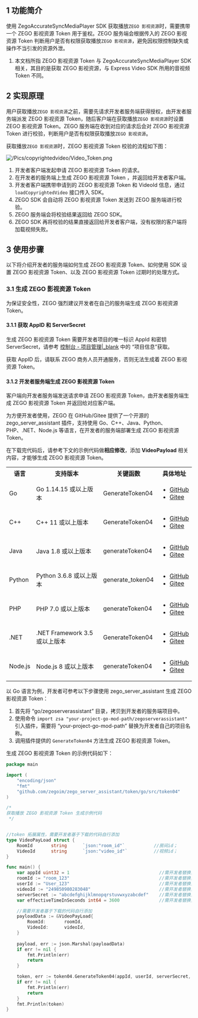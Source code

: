 ## 1 功能简介

使用 ZegoAccurateSyncMediaPlayer SDK 获取播放`ZEGO 影视资源`时，需要携带一个 ZEGO 影视资源 Token 用于鉴权。ZEGO 服务端会根据传入的 ZEGO 影视资源 Token 判断用户是否有权限获取播放`ZEGO 影视资源`，避免因权限控制缺失或操作不当引发的资源外泄。

<div class="mk-warning">

1. 本文档所指 ZEGO 影视资源 Token 与 ZegoAccurateSyncMediaPlayer SDK 相关，其目的是获取 ZEGO 影视资源，与 Express Video SDK 所用的音视频 Token 不同。
</div>

## 2 实现原理

用户获取播放`ZEGO 影视资源`之前，需要先请求开发者服务端获得授权，由开发者服务端派发 ZEGO 影视资源 Token，随后客户端在获取播放`ZEGO 影视资源`时设置 ZEGO 影视资源 Token。ZEGO 服务端在收到对应的请求后会对 ZEGO 影视资源 Token 进行校验，判断用户是否有权限获取播放`ZEGO 影视资源`。

获取播放`ZEGO 影视资源`时，ZEGO 影视资源 Token 校验的流程如下图：

![/Pics/copyrightedvideo/Video_Token.png](https://storage.zego.im/sdk-doc/Pics/copyrightedvideo/Video_Token.png)

1. 开发者客户端发起申请 ZEGO 影视资源 Token 的请求。
2. 在开发者的服务端上生成 ZEGO 影视资源 Token ，并返回给开发者客户端。
3. 开发者客户端携带申请到的 ZEGO 影视资源 Token 和 VideoId 信息，通过 `loadCopyrightedVideo` 接口传入 SDK。
4. ZEGO SDK 会自动将 ZEGO 影视资源 Token 发送到 ZEGO 服务端进行校验。
5. ZEGO 服务端会将校验结果返回给 ZEGO SDK。
6. ZEGO SDK 再将校验的结果直接返回给开发者客户端，没有权限的客户端将加载视频失败。

## 3 使用步骤

以下将介绍开发者的服务端如何生成 ZEGO 影视资源 Token、如何使用 SDK 设置 ZEGO 影视资源 Token、以及 ZEGO 影视资源 Token 过期时的处理方式。

### 3.1 生成 ZEGO 影视资源 Token

<div class="mk-warning">

为保证安全性，ZEGO 强烈建议开发者在自己的服务端生成 ZEGO 影视资源 Token。 
</div>

#### 3.1.1 获取 AppID 和 ServerSecret

生成 ZEGO 影视资源 Token 需要开发者项目的唯一标识 AppId 和密钥 ServerSecret，请参考 [控制台 - 项目管理\|_blank](#12107) 中的 “项目信息”获取。

<div class="mk-warning">

获取 AppID 后，请联系 ZEGO 商务人员开通服务，否则无法生成着 ZEGO 影视资源 Token。

</div>

#### 3.1.2 开发者服务端生成 ZEGO 影视资源 Token

<div class="mk-hint">

客户端向开发者服务端发送请求申请 ZEGO 影视资源 Token，由开发者服务端生成 ZEGO 影视资源 Token 并返回给对应客户端。
</div>

为方便开发者使用，ZEGO 在 GitHub/Gitee 提供了一个开源的 zego_server_assistant 插件，支持使用 Go、C++、Java、Python、PHP、.NET、Node.js 等语言，在开发者的服务端部署生成 ZEGO 影视资源 Token。

<div class="mk-warning">

在下载完代码后，请参考下文的示例代码做**相应修改**，添加 **VideoPayload** 相关内容，才能够生成 ZEGO 影视资源 Token。
</div>

<table>
  <colgroup>
    <col>
    <col>
    <col>
    <col>
  </colgroup>
<tbody><tr>
<th>语言</th>
<th>支持版本</th>
<th>关键函数</th>
<th>具体地址</th>
</tr>
<tr>
<td>Go</td>
<td>Go 1.14.15 或以上版本</td>
<td>GenerateToken04</td>
<td><ul><li><a target="_blank" href="https://github.com/zegoim/zego_server_assistant/blob/release/github/token/go/src/token04">GitHub</a></li><li><a target="_blank" href="https://gitee.com/zegodev_admin/zego_server_assistant/blob/release/github/token/go/src/token04">Gitee</a></li></ul></td>
</tr>
<tr>
<td>C++</td>
<td>C++ 11 或以上版本</td>
<td>GenerateToken04</td>
<td><ul><li><a target="_blank" href="https://github.com/zegoim/zego_server_assistant/blob/release/github/token/c%2B%2B/token04">GitHub</a></li><li><a target="_blank" href="https://gitee.com/zegodev_admin/zego_server_assistant/tree/release/github/token/c++/token04">Gitee</a></li></ul></td>
</tr>
<tr>
<td>Java</td>
<td>Java 1.8 或以上版本</td>
<td>generateToken04</td>
<td><ul><li><a target="_blank" href="https://github.com/zegoim/zego_server_assistant/tree/release/github/token/java/token04">GitHub</a></li><li><a target="_blank" href="https://gitee.com/zegodev_admin/zego_server_assistant/tree/release/github/token/java/token04">Gitee</a></li></ul></td>
</tr>
<tr>
<td>Python</td>
<td>Python 3.6.8 或以上版本</td>
<td>generate_token04</td>
<td><ul><li><a target="_blank" href="https://github.com/zegoim/zego_server_assistant/tree/release/github/token/python/token04">GitHub</a></li><li><a target="_blank" href="https://gitee.com/zegodev_admin/zego_server_assistant/tree/release/github/token/python/token04">Gitee</a></li></ul></td>
</tr>
<tr>
<td>PHP</td>
<td>PHP 7.0 或以上版本</td>
<td>generateToken04</td>
<td><ul><li><a target="_blank" href="https://github.com/zegoim/zego_server_assistant/tree/release/github/token/php/token04">GitHub</a></li><li><a target="_blank" href="https://gitee.com/zegodev_admin/zego_server_assistant/tree/release/github/token/php/token04">Gitee</a></li></ul></td>
</tr>
<tr>
<td>.NET</td>
<td>.NET Framework 3.5 或以上版本</td>
<td>GenerateToken04</td>
<td><ul><li><a target="_blank" href="https://github.com/zegoim/zego_server_assistant/tree/release/github/token/.net/token04">GitHub</a></li><li><a target="_blank" href="https://gitee.com/zegodev_admin/zego_server_assistant/tree/release/github/token/.net/token04">Gitee</a></li></ul></td>
</tr>
<tr>
<td>Node.js</td>
<td>Node.js 8 或以上版本</td>
<td>generateToken04</td>
<td><ul><li><a target="_blank" href="https://github.com/zegoim/zego_server_assistant/tree/release/github/token/nodejs/token04">GitHub</a></li><li><a target="_blank" href="https://gitee.com/zegodev_admin/zego_server_assistant/tree/release/github/token/nodejs/token04">Gitee</a></li></ul></td>
</tr>
</tbody></table>

以 Go 语言为例，开发者可参考以下步骤使用 zego_server_assistant 生成 ZEGO 影视资源 Token：


1. 首先将 “go/zegoserverassistant” 目录，拷贝到开发者的服务端项目中。
2. 使用命令 `import zsa "your-project-go-mod-path/zegoserverassistant"` 引入插件，需要将 “your-project-go-mod-path” 替换为开发者自己的项目名称。
3. 调用插件提供的 `GenerateToken04` 方法生成 ZEGO 影视资源 Token。

生成 ZEGO 影视资源 Token 的示例代码如下：

```go
package main

import (
    "encoding/json"
    "fmt"
    "github.com/zegoim/zego_server_assistant/token/go/src/token04"
)

/*
获取播放 ZEGO 影视资源 Token 生成示例代码
 */


//token 拓展属性，需要开发者基于下载的代码自行添加
type VideoPayLoad struct {
    RoomId       string      `json:"room_id"`           //房间id；
    VideoId      string      `json:"video_id"`          //视频id；
}

func main() {
    var appId uint32 = 1                                  //需开发者替换，Zego派发的应用id, 可从Zego控制台获取，开发者的唯一标识
    roomId := "room_123"                                  //需开发者替换，房间id
    userId := "User_123"                                  //需开发者替换，用户id
    videoId := "249850980283048"                          //需开发者替换，视频id
    serverSecret := "abcdefghijklmnopqrstuvwxyzabcdef"    //需开发者替换，每个应用都有一个密钥，可从Zego控制台获取，开发者需妥善保管
    var effectiveTimeInSeconds int64 = 3600               //需开发者替换，token有效时长，单位秒

    //需要开发者基于下载的代码自行添加
    payloadData := &VideoPayLoad{
        RoomId:       roomId,
        VideoId:      videoId,
    }
    
    payload, err := json.Marshal(payloadData)
    if err != nil {
        fmt.Println(err)
        return
    }

    token, err := token04.GenerateToken04(appId, userId, serverSecret, effectiveTimeInSeconds, string(payload))
    if err != nil {
        fmt.Println(err)
        return
    }
    fmt.Println(token)
}
```









